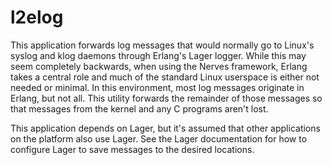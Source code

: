 l2elog
======

This application forwards log messages that would normally go to Linux's
syslog and klog daemons through Erlang's Lager logger. While this may seem
completely backwards, when using the Nerves framework, Erlang takes a central
role and much of the standard Linux userspace is either not needed or minimal.
In this environment, most log messages originate in Erlang, but not all. This
utility forwards the remainder of those messages so that messages from the
kernel and any C programs aren't lost.

This application depends on Lager, but it's assumed that other applications on
the platform also use Lager. See the Lager documentation for how to configure
Lager to save messages to the desired locations.
